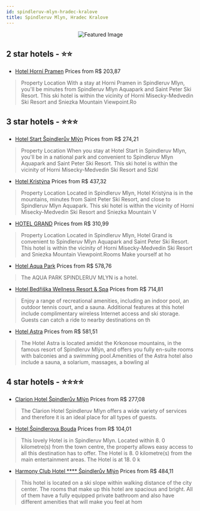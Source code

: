 ```yaml
---
id: spindleruv-mlyn-hradec-kralove
title: Spindleruv Mlyn, Hradec Kralove
---
```


<center><img src="https://i.travelapi.com/hotels/7000000/6360000/6356500/6356404/a0213214_z.jpg" alt="Featured Image" /></center>


##  2 star hotels - ⭐️⭐️

-    [Hotel Horní Pramen](https://us.hurb.com/hotels/spindleruv-mlyn/hotel-horni-pramen-JNP-JP723859?cmp=18055) Prices from R$ 203,87
   > Property Location With a stay at Horni Pramen in Spindleruv Mlyn, you&apos;ll be minutes from Spindleruv Mlyn Aquapark and Saint Peter Ski Resort. This ski hotel is within the vicinity of Horni Misecky-Medvedin Ski Resort and Sniezka Mountain Viewpoint.Ro

##  3 star hotels - ⭐️⭐️⭐️

-    [Hotel Start Špindlerův Mlýn](https://us.hurb.com/hotels/spindleruv-mlyn/hotel-start-spindleruv-mlyn-JNP-JP665491?cmp=18055) Prices from R$ 274,21
   > Property Location When you stay at Hotel Start in Spindleruv Mlyn, you&apos;ll be in a national park and convenient to Spindleruv Mlyn Aquapark and Saint Peter Ski Resort. This ski hotel is within the vicinity of Horni Misecky-Medvedin Ski Resort and Szkl
-    [Hotel Kristýna](https://us.hurb.com/hotels/spindleruv-mlyn/hotel-kristyna-JNP-JP138039?cmp=18055) Prices from R$ 437,32
   > Property Location Located in Spindleruv Mlyn, Hotel Kristýna is in the mountains, minutes from Saint Peter Ski Resort, and close to Spindleruv Mlyn Aquapark. This ski hotel is within the vicinity of Horni Misecky-Medvedin Ski Resort and Sniezka Mountain V
-    [HOTEL GRAND](https://us.hurb.com/hotels/spindleruv-mlyn/hotel-grand-JNP-JP946466?cmp=18055) Prices from R$ 310,99
   > Property Location Located in Spindleruv Mlyn, Hotel Grand is convenient to Spindleruv Mlyn Aquapark and Saint Peter Ski Resort. This hotel is within the vicinity of Horni Misecky-Medvedin Ski Resort and Sniezka Mountain Viewpoint.Rooms Make yourself at ho
-    [Hotel Aqua Park](https://us.hurb.com/hotels/spindleruv-mlyn/hotel-aqua-park-JNP-JP725104?cmp=18055) Prices from R$ 578,76
   > The AQUA PARK SPINDLERUV MLYN is a  hotel.
-    [Hotel Bedřiška Wellness Resort & Spa](https://us.hurb.com/hotels/spindleruv-mlyn/hotel-bedriska-wellness-resort-spa-JNP-JP900342?cmp=18055) Prices from R$ 714,81
   > Enjoy a range of recreational amenities, including an indoor pool, an outdoor tennis court, and a sauna. Additional features at this hotel include complimentary wireless Internet access and ski storage. Guests can catch a ride to nearby destinations on th
-    [Hotel Astra](https://us.hurb.com/hotels/spindleruv-mlyn/hotel-astra-JNP-JP239082?cmp=18055) Prices from R$ 581,51
   > The Hotel Astra is located amidst the Krkonose mountains, in the famous resort of Spindleruv Mlýn, and offers you fully en-suite rooms with balconies and a swimming pool.Amenities of the Astra hotel also include a sauna, a solarium, massages, a bowling al

##  4 star hotels - ⭐️⭐️⭐️⭐️

-    [Clarion Hotel Špindlerův Mlýn](https://us.hurb.com/hotels/spindleruv-mlyn/clarion-hotel-spindleruv-mlyn-JNP-JP055624?cmp=18055) Prices from R$ 277,08
   > The Clarion Hotel Spindleruv Mlyn offers a wide variety of services and therefore it is an ideal place for all types of guests.
-    [Hotel Špindlerova Bouda](https://us.hurb.com/hotels/spindleruv-mlyn/hotel-spindlerova-bouda-JNP-JP933714?cmp=18055) Prices from R$ 104,01
   > This lovely Hotel is in Spindleruv Mlyn. Located within 8. 0 kilometre(s) from the town centre, the property allows easy access to all this destination has to offer. The Hotel is 8. 0 kilometre(s) from the main entertainment areas. The Hotel is at 18. 0 k
-    [Harmony Club Hotel **** Špindlerův Mlýn](https://us.hurb.com/hotels/spindleruv-mlyn/harmony-club-hotel-spindleruv-mlyn-JNP-JP828898?cmp=18055) Prices from R$ 484,11
   > This hotel is located on a ski slope within walking distance of the city center.
The rooms that make up this hotel are spacious and bright. All of them have a fully equipped private bathroom and also have different amenities that will make you feel at hom
